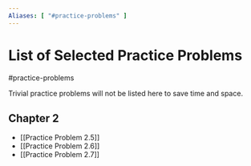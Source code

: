 ```yaml
---
Aliases: [ "#practice-problems" ]
---
```


# List of Selected Practice Problems
#practice-problems 

Trivial practice problems will not be listed here to save time and space.

## Chapter 2

- [[Practice Problem 2.5]]
- [[Practice Problem 2.6]]
- [[Practice Problem 2.7]]
